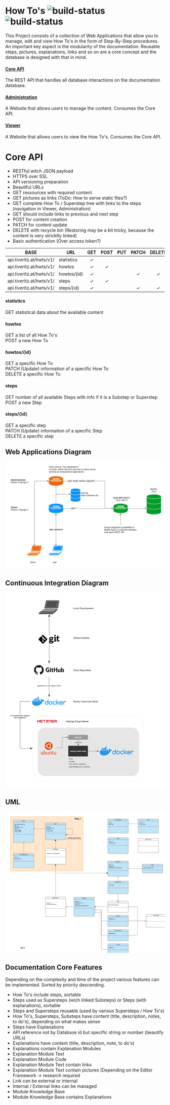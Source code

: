 # How To's ![build-status](https://img.shields.io/docker/cloud/automated/tiveritz/how-tos-api) ![build-status](https://img.shields.io/docker/cloud/build/tiveritz/how-tos-api)
This Project consists of a collection of Web Applications that allow you to manage, edit and view How To's in the form of Step-By-Step procedures. An important key aspect is the modularity of the documentation. Reusable steps, pictures, explanations, links and so on are a core concept and the database is designed with that in mind.

#### [Core API](https://github.com/tiveritz/how-tos-api)
The REST API that handles all database interactions on the documentation database.

#### [Administration](https://github.com/tiveritz/how-tos-administration)
A Website that allows users to manage the content. Consumes the Core API.

#### [Viewer](https://github.com/tiveritz/how-tos-viewer)
A Website that allows users to view the How To's. Consumes the Core API.

# Core API
* RESTful witch JSON payload
* HTTPS over SSL
* API versioning preparation
* Beautiful URLs
* GET ressources with required content
* GET pictures as links (ToDo: How to serve static files?)
* GET complete How To / Superstep tree with links to the steps (navigation in Viewer, Administration)
* GET should include links to previous and next step
* POST for content creation
* PATCH for content update
* DELETE with recycle bin (Restoring may be a bit tricky, because the content is very stricktly linked)
* Basic authentication (Over access token?)

| BASE                     | URL               | GET   | POST  | PUT   | PATCH | DELETE |
| ------------------------ | ----------------- | :---: | :---: | :---: | :---: | :----: |
| api.tiveritz.at/hwts/v1/ | statistics        |   ✓   |       |       |       |        |
| api.tiveritz.at/hwts/v1/ | howtos            |   ✓   |   ✓   |       |       |        |
| api.tiveritz.at/hwts/v1/ | howtos/{id}       |   ✓   |       |       |   ✓   |   ✓    |
| api.tiveritz.at/hwts/v1/ | steps             |   ✓   |   ✓   |       |       |        |
| api.tiveritz.at/hwts/v1/ | steps/{id}        |   ✓   |       |       |   ✓   |   ✓    |

#### statistics
GET statistical data about the available content<br/>

#### howtos
GET a list of all How To's<br/>
POST a new How To

#### howtos/{id}
GET a specific How To<br/>
PATCH (Update) information of a specific How To<br/>
DELETE a specific How To

#### steps
GET number of all available Steps with info if it is a Substep or Superstep<br/>
POST a new Step

#### steps/{id}
GET a specific step<br/>
PATCH (Update) information of a specific Step<br/>
DELETE a specific step

## Web Applications Diagram
![](docs/howtos_server.png?raw=true "How To's server diagram")

## Continuous Integration Diagram
![](docs/howtos_ci.png?raw=true "How To's CI diagram")

## UML
![](docs/howtos_uml.png?raw=true "How To's UML")

## Documentation Core Features
Depending on the complexity and time of the project various features can be implemented. Sorted by priority descending.
* How To's include steps, sortable
* Steps used as Supersteps (wich linked Substeps) or Steps (with explanations), sortable
* Steps and Supersteps reusable (used by various Supersteps / How To's)
* How To's, Supersteps, Substeps have content (title, description, notes, to do's), depending on what makes sense
* Steps have Explanations
* API reference not by Database id but specific string or number (beautify URLs)
* Explanations have content (title, description, note, to do's)
* Explanations contain Explanation Modules
* Explanation Module Text
* Explanation Module Code
* Explanation Module Text contain links
* Explanation Module Text contain pictures (Depending on the Editor Framework -> research required
* Link can be external or internal
* Internal / External links can be managed
* Module Knowledge Base
* Module Knowledge Base contains Explanations
